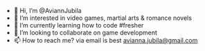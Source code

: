 - 👋 Hi, I’m @AviannJubila
- 👀 I’m interested in video games, martial arts & romance novels
- 🌱 I’m currently learning how to code #fresher
- 💞️ I’m looking to collaborate on game development
- 📫 How to reach me? via email is best avianna.jubila@gmail.com

<!---
AviannJubila/AviannJubila is a ✨ special ✨ repository because its `README.md` (this file) appears on your GitHub profile.
You can click the Preview link to take a look at your changes.
--->
